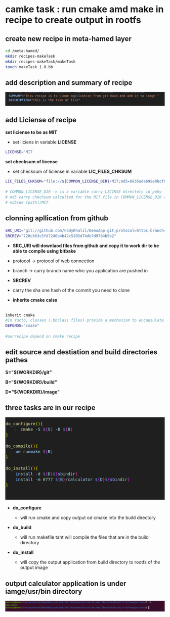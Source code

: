 # camke task : run cmake amd make in recipe to create output in rootfs 

## create new recipe in meta-hamed layer
```bash
cd /meta-hamed/
mkdir recipes-makeTask
mkdir recipes-makeTask/makeTask 
touch makeTask_1.0.bb 
```

## add description and summary of recipe 

![alt text](image.png)

## add Liciense of recipe 
**set liciense to be as MIT** 
- set liciens in variable **LICENSE**
``` bash 
LICENSE="MIT
```

**set checksum of license**
- set checksum of liciense in variable **LIC_FILES_CHKSUM** 

```bash 
LIC_FILES_CHKSUM="file://${COMMON_LICENSE_DIR}/MIT;md5=0835ade698e0bcf8506ecda2f7b4f302"

# COMMON_LICENSE_DIR -> is a variable carry LICINSE directoty in poky 
# md5 carry chechsum calculted for the MIT file in COMMON_LICENSE_DIR wich is calculated by 
# md5sum [path]/MIT 
```

## clonning apllication from github 
```bash 
SRC_URI="git://github.com/FadyKhalil/DemoApp.git;protocol=https;branch=main"
SRCREV="720c663c5fd7246b4b42c5205d74db7d9784b5b2"

``` 
- **SRC_URI will downlaod files from github and copy it to work dir to be able to compile using bitbake**

- protocol -> protocol of web connection 
- branch -> carry branch name whic you application are pushed in 

- **SRCREV**
- carry the sha one hash of the commit you need to clone 

- **inherite cmake calss**
```bash 

inherit cmake
#In Yocto, classes (.bbclass files) provide a mechanism to encapsulate common functionality that can be shared across multiple recipes. They help streamline and standardize the build process, making it easier to manage and maintain complex build systems. Here are the key benefits of using classes in Yocto recipes
DEPENDS="cmake"

#ourrecipe depend on cmake recipe 

```
## edit source and destiation and build directories pathes

**S="${WORKDIR}/git"**

**B="${WORKDIR}/build"**

**D="${WORKDIR}/image"**

## three tasks are in our recipe 

![alt text](image-1.png)


- **do_configure** 

    - will run cmake and copy output od cmake into the build directory 

- **do_build**

    - will run makefile taht will compile the files that are in the build directory 

- **do_install**

    - will copy the output application from build directory to rootfs of the output image 

## output calculator application is under iamge/usr/bin directory 

![alt text](image-2.png)